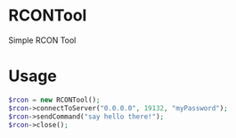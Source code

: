 # RCONTool
Simple RCON Tool

# Usage
```php
$rcon = new RCONTool();
$rcon->connectToServer("0.0.0.0", 19132, "myPassword");
$rcon->sendCommand("say hello there!");
$rcon->close();
```
